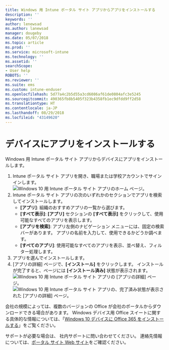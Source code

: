 ```yaml
---
title: Windows 用 Intune ポータル サイト アプリからアプリをインストールする
description: ''
keywords: ''
author: lenewsad
ms.author: lanewsad
manager: dougeby
ms.date: 05/07/2018
ms.topic: article
ms.prod: ''
ms.service: microsoft-intune
ms.technology: ''
ms.assetid: ''
searchScope:
- User help
ROBOTS: ''
ms.reviewer: ''
ms.suite: ems
ms.custom: intune-enduser
ms.openlocfilehash: 5d77a4c2b5d55a3cd6086af61de0804afc3e5245
ms.sourcegitcommit: 490365fb8b5405f323b4358fb1ec9dfdd9ff2d58
ms.translationtype: HT
ms.contentlocale: ja-JP
ms.lasthandoff: 08/29/2018
ms.locfileid: "43149620"
---
```

# <a name="install-apps-on-your-device"></a>デバイスにアプリをインストールする
Windows 用 Intune ポータル サイト アプリからデバイスにアプリをインストールします。

1. Intune ポータル サイト アプリを開き、職場または学校アカウントでサインインします。
![Windows 10 用 Intune ポータル サイト アプリのホーム ページ。](./media/RS1_AppDetailsPage_Installed_03.png)
2. Intune ポータル サイト アプリの次のいずれかのセクションでアプリを検索してインストールします。
    * **[アプリ]**: 組織のおすすめアプリの一覧から選びます。 
    * **[すべて表示]**: **[アプリ]** セクションの **[すべて表示]** をクリックして、使用可能なすべてのアプリを表示します。
    * **[アプリを検索]**: アプリ左側のナビゲーション メニューには、固定の検索バーがあります。 アプリの名前を入力して、使用できるかどうか調べます。
    * **[すべてのアプリ]**: 使用可能なすべてのアプリを表示、並べ替え、フィルター処理します。
3. アプリを選んでインストールします。
4. [アプリの詳細] ページで、**[インストール]** をクリックします。 インストールが完了すると、ページには **[インストール済み]** 状態が表示されます。
![Windows 10 用 Intune ポータル サイト アプリの [アプリの詳細] ページ。](./media/RS1_AppDetailsPage_Installed_02.png)  
![Windows 10 用 Intune ポータル サイト アプリの、完了済み状態が表示された [アプリの詳細] ページ。](./media/RS1_AppDetailsPage_Installed_01.png)    

 会社の規模によっては、複数のバージョンの Office が会社のポータルからダウンロードできる場合があります。 Windows デバイス用 Office スイートに関する具体的な情報については、「[Windows 10 デバイスに Office 365 をインストールする](./install-office-windows.md)」をご覧ください。

サポートが必要な場合は、 社内サポートに問い合わせてください。 連絡先情報については、[ポータル サイト Web サイト](https://go.microsoft.com/fwlink/?linkid=2010980)をご確認ください。
